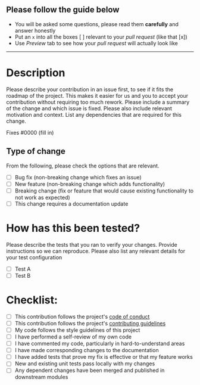 ## Please follow the guide below

- You will be asked some questions, please read them **carefully** and answer honestly
- Put an `x` into all the boxes [ ] relevant to your *pull request* (like that [x])
- Use *Preview* tab to see how your *pull request* will actually look like

---

# Description

Please describe your contribution in an issue first, to see if it fits the roadmap of the project. This makes it easier 
for us and you to accept your contribution without requiring too much rework.
Please include a summary of the change and which issue is fixed. 
Please also include relevant motivation and context. 
List any dependencies that are required for this change.

Fixes #0000 (fill in)

## Type of change

From the following, please check the options that are relevant.

- [ ] Bug fix (non-breaking change which fixes an issue)
- [ ] New feature (non-breaking change which adds functionality)
- [ ] Breaking change (fix or feature that would cause existing functionality to not work as expected)
- [ ] This change requires a documentation update

# How has this been tested?

Please describe the tests that you ran to verify your changes. 
Provide instructions so we can reproduce. 
Please also list any relevant details for your test configuration

- [ ] Test A
- [ ] Test B

# Checklist:

- [ ] This contribution follows the project's [code of conduct](https://github.com/bosun-monitor/bosun/blob/master/CODE_OF_CONDUCT.md)
- [ ] This contribution follows the project's [contributing guidelines](https://github.com/bosun-monitor/bosun/blob/master/CONTRIBUTING.md)
- [ ] My code follows the style guidelines of this project
- [ ] I have performed a self-review of my own code
- [ ] I have commented my code, particularly in hard-to-understand areas
- [ ] I have made corresponding changes to the documentation
- [ ] I have added tests that prove my fix is effective or that my feature works
- [ ] New and existing unit tests pass locally with my changes
- [ ] Any dependent changes have been merged and published in downstream modules
